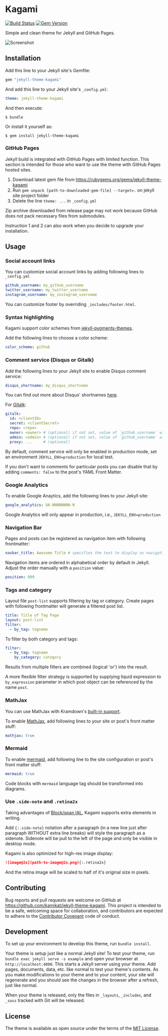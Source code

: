 # Kagami

[![Build Status](https://travis-ci.org/kamikat/jekyll-theme-kagami.svg?branch=master)](https://travis-ci.org/kamikat/jekyll-theme-kagami)
[![Gem Version](https://badge.fury.io/rb/jekyll-theme-kagami.svg)](https://badge.fury.io/rb/jekyll-theme-kagami)

Simple and clean theme for Jekyll and GitHub Pages.

![Screenshot](https://s2.banana.moe/docs/kagami-preview@2x.png)

## Installation

Add this line to your Jekyll site's Gemfile:

```ruby
gem "jekyll-theme-kagami"
```

And add this line to your Jekyll site's `_config.yml`:

```yaml
theme: jekyll-theme-kagami
```

And then execute:

    $ bundle

Or install it yourself as:

    $ gem install jekyll-theme-kagami

### GitHub Pages

Jekyll build is integrated with GitHub Pages with limited function. This section is intended for those who
want to use the theme with GitHub Pages hosted sites.

1. Download latest gem file from https://rubygems.org/gems/jekyll-theme-kagami
2. Run `gem unpack [path-to-downloaded-gem-file] --target=.` on jekyll site project folder
3. Delete the line `theme: ...` in `_config.yml`

Zip archive downloaded from release page may not work because GitHub does not pack necessary files from submodules.

Instruction 1 and 2 can also work when you decide to upgrade your installation.

## Usage

### Social account links

You can customize social account links by adding following lines to `_config.yml`

```yaml
github_username: my_github_username
twitter_username: my_twitter_username
instagram_username: my_instagram_username
```

You can customize footer by overriding `_includes/footer.html`.

### Syntax highlighting

Kagami support color schemes from [jekyll-pygments-themes](https://github.com/jwarby/jekyll-pygments-themes).

Add the following lines to choose a color scheme:

```yaml
color_scheme: github
```

### Comment service (Disqus or Gitalk)

Add the following lines to your Jekyll site to enable Disqus comment service:

```yaml
disqus_shortname: my_disqus_shortname
```

You can find out more about Disqus' shortnames [here](https://help.disqus.com/customer/portal/articles/466208).

For [Gitalk](https://github.com/gitalk/gitalk#options):

```yaml
gitalk:
  id: <clientID>
  secret: <clientSecret>
  repo: <repo>
  owner: <owner> # (optional) if not set, value of `github_username` will be used
  admin: <admin> # (optional) if not set, value of `github_username` will be used
  proxy: ...     # (optional)
```

By default, comment service will only be enabled in production mode, set an environment `JEKYLL_ENV=production` for local test.

If you don't want to comments for particular posts you can disable that by adding `comments: false` to the post's YAML Front Matter.

### Google Analytics

To enable Google Anaytics, add the following lines to your Jekyll site:

```yaml
google_analytics: UA-NNNNNNNN-N
```

Google Analytics will only appear in production, i.e., `JEKYLL_ENV=production`

### Navigation Bar

Pages and posts can be registered as navigation item with following frontmatter:

```yaml
navbar_title: Awesome Title # specifies the text to display as navigation item
```

Navigation items are ordered in alphabetical order by default in Jekyll. Adjust the order manually with a `position` value:

```yaml
position: 999
```

### Tags and category

Layout file `post-list` supports filtering by tag or category. Create pages with following frontmatter will generate a filtered post list.

```yaml
title: Title of Tag Page
layout: post-list
filter:
  - by_tag: tagname
```

To filter by both category and tags:

```yaml
filter:
  - by_tag: tagname
    by_category: category
```

Results from multiple filters are combined (logical 'or') into the result.

A more flexible filter strategy is supported by supplying liquid expression to `by_expression` parameter in which post object can be referenced by the name `post`.

### MathJax

You can use MathJax with Kramdown's [built-in support](https://kramdown.gettalong.org/syntax.html#math-blocks).

To enable [MathJax](https://www.mathjax.org/), add following lines to your site
or post's front matter stuff:

```yaml
mathjax: true
```

### Mermaid

To enable [mermaid](https://mermaid-js.github.io/mermaid/), add following line to
the site configuration or post's front matter stuff:

```yaml
mermaid: true
```

Code blocks with `mermaid` language tag should be transformed into diagrams.

### Use `.side-note` and `.retina2x`

Taking advantages of [Block/span IAL](https://kramdown.gettalong.org/syntax.html#block-ials),
Kagami supports extra elements in writing.

Add `{:.side-note}` notation after a paragraph (in a new line just after paragraph WITHOUT extra line breaks)
will style the paragraph as a sidenote. Sidenote will be pull to the left of
the page and only be visible in desktop mode.

Kagami is also optimized for high-res image display:

```markdown
![image@2x](path-to-image@2x.png){:.retina2x}
```

And the retina image will be scaled to half of it's original size in pixels.

## Contributing

Bug reports and pull requests are welcome on GitHub at <https://github.com/kamikat/jekyll-theme-kagami>. This project is intended to be a safe, welcoming space for collaboration, and contributors are expected to adhere to the [Contributor Covenant](http://contributor-covenant.org) code of conduct.

## Development

To set up your environment to develop this theme, run `bundle install`.

Your theme is setup just like a normal Jekyll site! To test your theme, run `bundle exec jekyll serve -s example` and open your browser at `http://localhost:4000`. This starts a Jekyll server using your theme. Add pages, documents, data, etc. like normal to test your theme's contents. As you make modifications to your theme and to your content, your site will regenerate and you should see the changes in the browser after a refresh, just like normal.

When your theme is released, only the files in `_layouts`, `_includes`, and `_sass` tracked with Git will be released.

## License

The theme is available as open source under the terms of the [MIT License](http://opensource.org/licenses/MIT).

